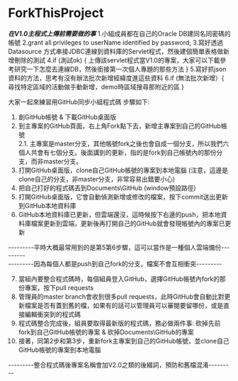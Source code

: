 # ForkThisProject

***在V1.0主程式上傳前需要做的事***
1.小組成員都在自己的Oracle DB建同名同密碼的帳號
2.grant all privileges to userName identified by password;
3.寫好透過 Datasource 方式串接JDBC連線到資料庫的Servlet程式，然後建個簡單表格做新增刪除的測試
4.if (測試ok) { 上傳該servlet程式當V1.0的專案，大家可以下載參考研究一下怎麼去連線DB，然後銜接第一次個人專題的那些方法 } 
5.寫好抓json資料的方法，思考有沒有辦法批次新增經緯度進這些資料
6.if (無法批次新增）{ 尋找特定區域的活動做手動新增，demo時區域搜尋那附近的區 }

大家一起來練習用GitHub同步小組程式碼
步驟如下: 
  
1. 創GitHub帳號 & 下載GitHub桌面版  
2. 到主專案的GitHub頁面，右上角Fork點下去，新增主專案到自己的GitHub帳號  
2.1. 主專案是master分支，其他帳號fork之後也會自成一個分支，所以我們六個人共會有七個分支。後面講到的更新，指的是fork到自己帳號內的那份分支，而非master分支。
3. 打開GitHub桌面版，clone自己GitHub帳號的專案到本地電腦 (注意，這邊是clone自己的分支，非master分支，非常容易出錯要小心)  
4. 把自己打好的程式碼丟到Documents\GitHub (window預設路徑)  
5. 打開GitHub桌面版，它會自動偵測新增或修改的檔案，按下commit送出更新到GitHub本地資料庫  
6. GitHub本地資料庫已更新，但雲端還沒，這時候按下右邊的push，把本地資料庫檔案更新到雲端，更新後再打開自己的GitHub就會發現帳號內的專案已更新
  
---------平時大概最常用到的是第5第6步驟，這可以當作是一種個人雲端備份---------  
---------因為每個人都是push到自己fork的分支，檔案不會互相衝突---------  
  
7. 當組內要整合程式碼時，每個組員登入GitHub，選擇GitHub帳號內fork的那份專案，按下pull requests  
8. 管理員的master branch會收到很多pull requests，此時GitHub會自動比對更新檔案是否有蓋到舊的檔，如果有的話可以管理員可以審閱要留哪份，或是直接編輯衝突到的程式碼  
9. 程式碼整合完成後，組員要取得最新版的程式碼，務必做兩件事: 砍掉先前fork到自己GitHub帳號的專案 & 砍掉Documents\GitHub的專案  
10. 接著，同第2步和第3步，重新fork主專案到自己的GitHub帳號，並clone自己GitHub帳號的專案到本地電腦  
  
---------整合程式碼後專案名稱會加V2.0之類的後綴詞，預防和舊檔混淆---------  
